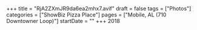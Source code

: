 +++
title = "RjA2ZXmJR9da6ea2mhx7.avif"
draft = false
tags = ["Photos"]
categories = ["ShowBiz Pizza Place"]
pages = ["Mobile, AL (710 Downtowner Loop)"]
startDate = ""
+++
2018
